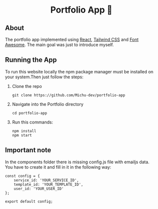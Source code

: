 <h1 align="center">
    Portfolio App 💼
</h1>

## About
The portfolio app implemented using [React](https://reactjs.org/), [Tailwind CSS](https://tailwindcss.com/) and [Font Awesome](https://fontawesome.com/). The main goal was just to introduce myself.

## Running the App
To run this website locally the npm package manager must be installed on your system.Then just follow the steps:
1. Clone the repo
   ```
   git clone https://github.com/Michu-dev/portfolio-app
   ```
2. Navigate into the Portfolio directory
   ```
   cd portfolio-app
   ```
3. Run this commands:
   ```
   npm install
   npm start
   ```

## Important note
In the components folder there is missing config.js file with emailjs data. You have to create it and fill in it in the following way:
```
const config = {
    service_id: 'YOUR_SERVICE_ID',
    template_id: 'YOUR_TEMPLATE_ID',
    user_id: 'YOUR_USER_ID'
};

export default config;
```

